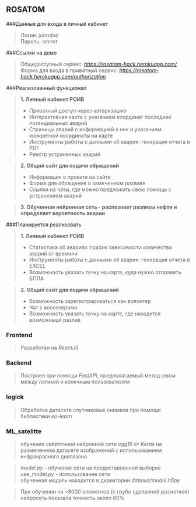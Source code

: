 ## ROSATOM

###Данные для входа в личный кабинет
>Логин: *johndoe* \
>Пароль: *secret*

###Ссылки на демо
>Общедоступный сервис: *https://rosatom-hack.herokuapp.com/* \
>Форма для входа в приватный сервис: *https://rosatom-hack.herokuapp.com/authorization*

###Реализованный функционал

>**1. Личный кабинет РОИВ**
>   - Приватный доступ через авторизацию
>   - Интерактивная карта с указанием координат последних потенциальных аварий
>   - Страницы аварий с информацией о них и указанием конкретной координаты на карте
>   - Инструменты работы с данными об аварии: генерация отчета в PDF
>   - Реестр устраненных аварий


>**2. Общий сайт для подачи обращений**
>    - Информация о проекте на сайте
>    - Форма для обращения о замеченном разливе
>    - Ссылки на чаты, где можно предложить свою помощь с устранением аварий

>**3. Обученная нейронная сеть - распознает разливы нефти и определяет вероятность аварии**

###Планируется реализовать

>**1. Личный кабинет РОИВ**
>   - Статистика об авариях: график зависимости количества аварий от времени
>   - Инструменты работы с данными об аварии: генерация отчета в EXCEL
>   - Возможность указать точку на карте, куда нужно отправить БПЛА

>**2. Общий сайт для подачи обращений**  
>   - Возможность зарегистрироваться как волонтер
>   - Чат с волонтерами 
>   - Возможность указать точку на карте, где находится возможныцй разлив
### Frontend
> Разработан на *ReactJS*


### Backend
>Построен при помощи *FastAPI*, предполагаемый метод связи
между логикой и конечным пользователем

### logick
>Обработка датасета спутниковых снимков при помощи библиотеки 
*eo-learn* 


### ML_satelitte
>обучение свёрточной нейронной сети *vgg16* от *Keras* на размеченном
датасете изображений с использованием инфракрасного диапазона

>*model.py* - обучение сети на предоставленной выборке \
use_model.py - использование сети\
обученная модель находится в директории *dataset/model.h5py*

>При обучении на ~8000 элементов (с грубо сделанной разметкой) 
нейросеть показала точность около 60%

